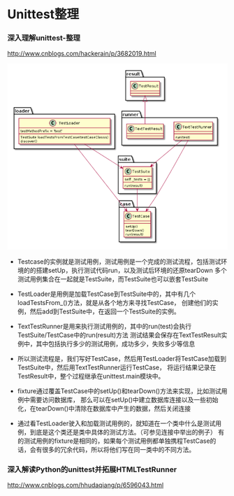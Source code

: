 # Unittest整理

###  深入理解unittest-整理
http://www.cnblogs.com/hackerain/p/3682019.html

![结构图](./image/unittest.jpg)

* Testcase的实例就是测试用例，测试用例是一个完成的测试流程，包括测试环境的的搭建setUp，执行测试代码run，以及测试后环境的还原tearDown
多个测试用例集合在一起就是TestSuite，而TestSuite也可以嵌套TestSuite
* TestLoader是用例是加载TestCase到TestSuite中的，其中有几个loadTestsFrom_()方法，就是从各个地方来寻找TestCase，
创建他们的实例，然后add到TestSuite中，在返回一个TestSuite的实例。
* TextTestRunner是用来执行测试用例的，其中的run(test)会执行TestSuite/TestCase中的run(result)方法
测试结果会保存在TextTestResult实例中，其中包括执行多少的测试用例，成功多少，失败多少等信息

* 所以测试流程是，我们写好TestCase，然后用TestLoader将TestCase加载到TestSuite中，然后用TextTestRunner运行TestCase，
将运行结果记录在TestResult中，整个过程继承在unittest.main模块中。
* fixture通过覆盖TestCase中的setUp()和tearDown()方法来实现，比如测试用例中需要访问数据库，
那么可以在setUp()中建立数据库连接以及一些初始化，在tearDown()中清除在数据库中产生的数据，然后关闭连接
* 通过看TestLoader驶入和加载测试用例的，就知道在一个类中什么是测试用例，到底是这个类还是类中具体的测试方法。（可参见连接中举出的例子）
有的测试用例的fixture是相同的，如果每个测试用例都单独携程TestCase的话，会有很多的冗余代码，所以将他们写在同一类中的不同方法。


### 深入解读Python的unittest并拓展HTMLTestRunner
http://www.cnblogs.com/hhudaqiang/p/6596043.html


